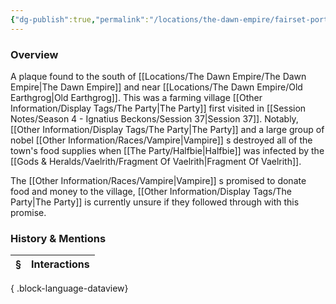 ```yaml
---
{"dg-publish":true,"permalink":"/locations/the-dawn-empire/fairset-port/","tags":["Discovered"],"updated":"2025-06-11T21:49:20.344+01:00"}
---
```



### Overview
A plaque found to the south of  [[Locations/The Dawn Empire/The Dawn Empire\|The Dawn Empire]] and near [[Locations/The Dawn Empire/Old Earthgrog\|Old Earthgrog]]. This was a farming village [[Other Information/Display Tags/The Party\|The Party]] first visited in [[Session Notes/Season 4 - Ignatius Beckons/Session 37\|Session 37]]. Notably, [[Other Information/Display Tags/The Party\|The Party]] and a large group of nobel [[Other Information/Races/Vampire\|Vampire]] s destroyed all of the town's food supplies when [[The Party/Halfbie\|Halfbie]] was infected by the [[Gods & Heralds/Vaelrith/Fragment Of Vaelrith\|Fragment Of Vaelrith]]. 

The [[Other Information/Races/Vampire\|Vampire]] s promised to donate food and money to the village, [[Other Information/Display Tags/The Party\|The Party]] is currently unsure if they followed through with this promise. 

### History & Mentions
| § | Interactions |
| - | ------------ |

{ .block-language-dataview}